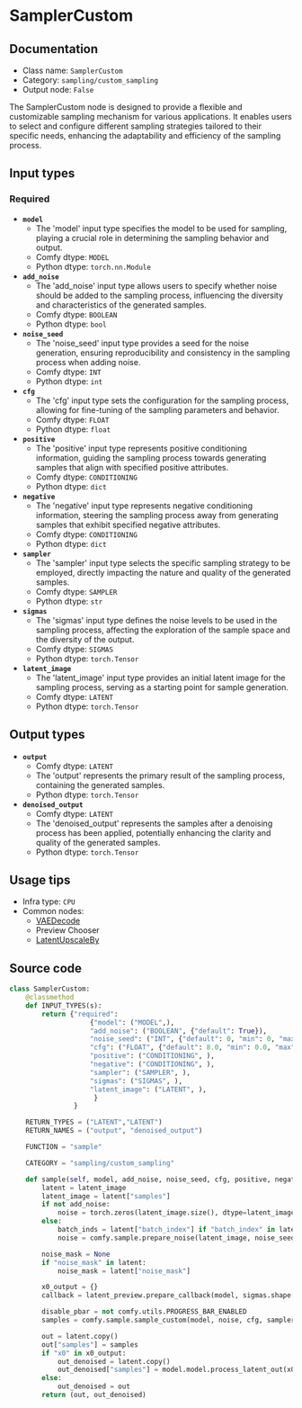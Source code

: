 # SamplerCustom
## Documentation
- Class name: `SamplerCustom`
- Category: `sampling/custom_sampling`
- Output node: `False`

The SamplerCustom node is designed to provide a flexible and customizable sampling mechanism for various applications. It enables users to select and configure different sampling strategies tailored to their specific needs, enhancing the adaptability and efficiency of the sampling process.
## Input types
### Required
- **`model`**
    - The 'model' input type specifies the model to be used for sampling, playing a crucial role in determining the sampling behavior and output.
    - Comfy dtype: `MODEL`
    - Python dtype: `torch.nn.Module`
- **`add_noise`**
    - The 'add_noise' input type allows users to specify whether noise should be added to the sampling process, influencing the diversity and characteristics of the generated samples.
    - Comfy dtype: `BOOLEAN`
    - Python dtype: `bool`
- **`noise_seed`**
    - The 'noise_seed' input type provides a seed for the noise generation, ensuring reproducibility and consistency in the sampling process when adding noise.
    - Comfy dtype: `INT`
    - Python dtype: `int`
- **`cfg`**
    - The 'cfg' input type sets the configuration for the sampling process, allowing for fine-tuning of the sampling parameters and behavior.
    - Comfy dtype: `FLOAT`
    - Python dtype: `float`
- **`positive`**
    - The 'positive' input type represents positive conditioning information, guiding the sampling process towards generating samples that align with specified positive attributes.
    - Comfy dtype: `CONDITIONING`
    - Python dtype: `dict`
- **`negative`**
    - The 'negative' input type represents negative conditioning information, steering the sampling process away from generating samples that exhibit specified negative attributes.
    - Comfy dtype: `CONDITIONING`
    - Python dtype: `dict`
- **`sampler`**
    - The 'sampler' input type selects the specific sampling strategy to be employed, directly impacting the nature and quality of the generated samples.
    - Comfy dtype: `SAMPLER`
    - Python dtype: `str`
- **`sigmas`**
    - The 'sigmas' input type defines the noise levels to be used in the sampling process, affecting the exploration of the sample space and the diversity of the output.
    - Comfy dtype: `SIGMAS`
    - Python dtype: `torch.Tensor`
- **`latent_image`**
    - The 'latent_image' input type provides an initial latent image for the sampling process, serving as a starting point for sample generation.
    - Comfy dtype: `LATENT`
    - Python dtype: `torch.Tensor`
## Output types
- **`output`**
    - Comfy dtype: `LATENT`
    - The 'output' represents the primary result of the sampling process, containing the generated samples.
    - Python dtype: `torch.Tensor`
- **`denoised_output`**
    - Comfy dtype: `LATENT`
    - The 'denoised_output' represents the samples after a denoising process has been applied, potentially enhancing the clarity and quality of the generated samples.
    - Python dtype: `torch.Tensor`
## Usage tips
- Infra type: `CPU`
- Common nodes:
    - [VAEDecode](../../Comfy/Nodes/VAEDecode.md)
    - Preview Chooser
    - [LatentUpscaleBy](../../Comfy/Nodes/LatentUpscaleBy.md)



## Source code
```python
class SamplerCustom:
    @classmethod
    def INPUT_TYPES(s):
        return {"required":
                    {"model": ("MODEL",),
                    "add_noise": ("BOOLEAN", {"default": True}),
                    "noise_seed": ("INT", {"default": 0, "min": 0, "max": 0xffffffffffffffff}),
                    "cfg": ("FLOAT", {"default": 8.0, "min": 0.0, "max": 100.0, "step":0.1, "round": 0.01}),
                    "positive": ("CONDITIONING", ),
                    "negative": ("CONDITIONING", ),
                    "sampler": ("SAMPLER", ),
                    "sigmas": ("SIGMAS", ),
                    "latent_image": ("LATENT", ),
                     }
                }

    RETURN_TYPES = ("LATENT","LATENT")
    RETURN_NAMES = ("output", "denoised_output")

    FUNCTION = "sample"

    CATEGORY = "sampling/custom_sampling"

    def sample(self, model, add_noise, noise_seed, cfg, positive, negative, sampler, sigmas, latent_image):
        latent = latent_image
        latent_image = latent["samples"]
        if not add_noise:
            noise = torch.zeros(latent_image.size(), dtype=latent_image.dtype, layout=latent_image.layout, device="cpu")
        else:
            batch_inds = latent["batch_index"] if "batch_index" in latent else None
            noise = comfy.sample.prepare_noise(latent_image, noise_seed, batch_inds)

        noise_mask = None
        if "noise_mask" in latent:
            noise_mask = latent["noise_mask"]

        x0_output = {}
        callback = latent_preview.prepare_callback(model, sigmas.shape[-1] - 1, x0_output)

        disable_pbar = not comfy.utils.PROGRESS_BAR_ENABLED
        samples = comfy.sample.sample_custom(model, noise, cfg, sampler, sigmas, positive, negative, latent_image, noise_mask=noise_mask, callback=callback, disable_pbar=disable_pbar, seed=noise_seed)

        out = latent.copy()
        out["samples"] = samples
        if "x0" in x0_output:
            out_denoised = latent.copy()
            out_denoised["samples"] = model.model.process_latent_out(x0_output["x0"].cpu())
        else:
            out_denoised = out
        return (out, out_denoised)

```
